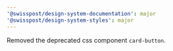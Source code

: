 ```yaml
---
'@swisspost/design-system-documentation': major
'@swisspost/design-system-styles': major
---
```


Removed the deprecated css component `card-button`.
